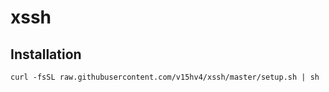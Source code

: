 # xssh

## Installation
```
curl -fsSL raw.githubusercontent.com/v15hv4/xssh/master/setup.sh | sh
```
